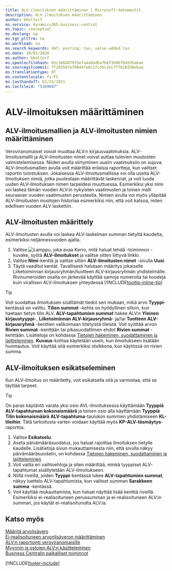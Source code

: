 ```yaml
---
title: ALV-ilmoituksen määrittäminen | Microsoft-dokumentit
description: ALV-ilmoituksen määrittäminen
author: bholtorf
ms.service: dynamics365-business-central
ms.topic: conceptual
ms.devlang: na
ms.tgt_pltfrm: na
ms.workload: na
ms.search.keywords: VAT, posting, tax, value-added tax
ms.date: 10/01/2020
ms.author: bholtorf
ms.openlocfilehash: 05c186b87935efa4a0adbafb6f3096f0dd26abae
ms.sourcegitcommit: ff2b55b7e790447e0c1fcd5c2ec7f7610338ebaa
ms.translationtype: HT
ms.contentlocale: fi-FI
ms.lasthandoff: 02/15/2021
ms.locfileid: "5389047"
---
```

# <a name="set-up-a-vat-statement"></a>ALV-ilmoituksen määrittäminen

## <a name="setting-up-vat-statement-templates-and-vat-statement-names"></a>ALV-ilmoitusmallien ja ALV-ilmoitusten nimien määrittäminen
Veroviranomaiset voivat muuttaa ALV:n kirjausvaatimuksia. ALV-ilmoitusmallit ja ALV-ilmoitusten nimet voivat auttaa tulevien muutosten valmistelemisessa. Niiden avulla siirtyminen uusiin vaatimuksiin on sujuva. ALV-ilmoitusmallien avulla voit määrittää erilaisia raportteja, kun valitset raportin tulostuksen. Jokaisessa ALV-ilmoitusmallissa voi olla useita ALV-ilmoituksen nimiä, jotka puolestaan määrittävät laskennat, ja voit luoda uuden ALV-ilmoituksen nimen tarpeidesi muuttuessa. Esimerkiksi yksi nimi voi laskea tämän vuoden ALV:in nykyisten vaatimusten ja toinen malli seuraavan vuoden vaatimusten perusteella. Nimien avulla voi myös ylläpitää ALV-ilmoitusten muotojen historiaa esimerkiksi niin, että voit katsoa, miten edellisen vuoden ALV laskettiin.

## <a name="to-define-a-vat-statements"></a>ALV-ilmoitusten määrittely
ALV-ilmoitusten avulla voi laskea ALV-laskelman summan tietyltä kaudelta, esimerkiksi neljännesvuoden ajalta.

1. Valitse ![Lamppu, joka avaa Kerro, mitä haluat tehdä -toiminnon](media/ui-search/search_small.png "Kerro, mitä haluat tehdä") -kuvake, syötä **ALV-ilmoitukset** ja valitse sitten liittyvä linkki.  
2. Valitse **Nimi**-kenttä ja valitse sitten **ALV-ilmoitusten nimet** -sivulla **Uusi**.
3. Täytä vaaditut kentät. Tavallisesti halutaan määritys jokaiselle Liiketoiminnan kirjausryhmän/tuotteen ALV-kirjausryhmän yhdistelmälle. Rivinumeroiden osalta on järkevää käyttää samoja numeroita tai koodeja kuin virallisen ALV-ilmoituksen yhteydessä [!INCLUDE[tooltip-inline-tip](includes/tooltip-inline-tip_md.md)] 


> [!Tip]
> Voit suodattaa ilmoituksen sisältämät tiedot sen mukaan, mikä arvo **Tyyppi**-kentässä on valittu. **Tilien summat** -kohta on hyödyllinen silloin, kun haetaan tietyn tilin ALV.
**ALV-tapahtumien summat** hakee ALV:n **Yleinen kirjaustyyppi**-, **Liiketoiminnan ALV-kirjausryhmä**- ja/tai **Tuotteen ALV-kirjausryhmä** -kenttien valikoimaan liitetyistä tileistä. Voit syöttää arvon **Rivien summat** -kenttään tai pikasuodattimen ehdot **Rivien summat** -kenttään. Lisätietoja on kohdassa [Tietojen hakeminen, suodattaminen ja lajitteleminen](ui-enter-criteria-filters.md). **Kuvaus**-kohtaa käytetään usein, kun ilmoitukseen lisätään huomautus. Voit käyttää sitä esimerkiksi otsikkona, kun käytössä on rivien summa.

## <a name="to-preview-the-vat-statement"></a>ALV-ilmoituksen esikatseleminen
Kun ALV-ilmoitus on määritetty, voit esikatsella sitä ja varmistaa, että se täyttää tarpeet.
> [!Tip]
> On paras käytäntö varata yksi osio AVL-ilmoituksessa käyttämään **Tyyppiä** **ALV-tapahtuman kokonaismäärä** ja toinen osio alla käyttämään **Tyyppiä** **Tilin kokonaismäärä** **ALV-tapahtuma**-taulukon summien yhdistämiseen **KL-tileihin**. Tätä tarkoitusta varten voidaan käyttää myös **KP-ALV-täsmäytys**-raporttia.

1. Valitse **Esikatselu**.
2. Aseta päivämääräsuodatus, jos haluat rajoittaa ilmoituksen tietylle kaudelle. Lisätietoja sivun mukauttamisesta niin, että sivulla näkyy päivämääräsuodatin, on kohdassa [Tietojen hakeminen, suodattaminen ja lajitteleminen](ui-enter-criteria-filters.md).
3. Voit valita eri vaihtoehtoja ja siten määrittää, minkä tyyppiset ALV-tapahtumat sisällytetään ALV-ilmoitukseen.
4. Niillä riveillä, joiden **Tyyppi**-kentässä lukee **ALV-tapahtumien summat**, näkyy luettelo ALV-tapahtumista, kun valitset summan **Sarakkeen summa** -kentässä.
5. Voit käyttää mukauttamista, kun haluat näyttää lisää kenttiä riveillä. Esimerkiksi ei-realisoituneen perussumman ja ei-realisoituneen ALV:in summan, jos käytät ei-realisoitunutta ALV:ia.

## <a name="see-also"></a>Katso myös  
[Määritä arvolisävero](finance-setup-vat.md)  
[Ei-realisoituneen arvonlisäveron määrittäminen](finance-setup-unrealized-vat.md)      
[ALV:n raportointi veroviranomaisille](finance-how-report-vat.md)  
[Myynnin ja ostojen ALV:n käsitteleminen](finance-work-with-vat.md)  
[Business Centralin paikalliset toiminnot](about-localization.md)


[!INCLUDE[footer-include](includes/footer-banner.md)]